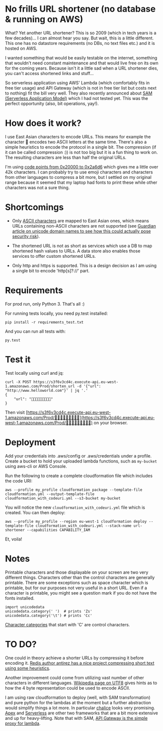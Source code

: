 No frills URL shortener (no database & running on AWS)
======================================================

What? Yet another URL shortener? This is so 2009 (which in tech years is a few decades)... I can almost hear you say. But wait, this is a little different. This one has no datastore requirements (no DBs, no text files etc.) and it is hosted on AWS.

I wanted something that would be easily testable on the internet, something that wouldn't need constant maintenance and that would live free on its own for the coming years. Because isn't it a little sad when a URL shortener dies, you can't access shortened links and stuff...

So serverless application using AWS' Lambda (which comfortably fits in free tier usage) and API Gateway (which is not in free tier list but costs next to nothing) fit the bill very well. They also recently announced about [SAM (Serverless Application Model)](https://aws.amazon.com/blogs/compute/introducing-simplified-serverless-application-deplyoment-and-management/) which I had not tested yet. This was the perfect opportunity (also, bit operations, yay!).

How does it work?
=================

I use East Asian characters to encode URLs. This means for example the character 𪛖 encodes two ASCII letters at the same time. There's also a simple heuristics to encode the protocol in a single bit. The compression (if it can be called compression :)) is not too big but it is a fun thing to work on. The resulting characters are less than half the original URLs.

I'm using [code points from 0x20000 to 0x2a6d6](https://en.wikipedia.org/wiki/CJK_Unified_Ideographs#CJK_Unified_Ideographs_Extension_F) which gives me a little over 42k characters. I can probably try to use emoji characters and characters from other languages to compress a bit more, but I settled on my original range because it seemed that my laptop had fonts to print these while other characters was not a sure thing.

Shortcomings
============

* Only [ASCII characters](https://en.wikipedia.org/wiki/ASCII#Printable_characters) are mapped to East Asian ones, which means URLs containing non-ASCII characters are not supported (see [Guardian article on unicode domain names to see how this could actually pose security risk](https://www.theguardian.com/technology/2017/apr/19/phishing-url-trick-hackers)).

* The shortened URL is not as short as services which use a DB to map shortened hash values to URLs. A data store also enables those services to offer custom shortened URLs.

* Only http and https is supported. This is a design decision as I am using a single bit to encode 'http[s]?://' part.

Requirements
============

For prod run, only Python 3. That's all :)

For running tests locally, you need py.test installed:

    pip install -r requirements_test.txt

And you can run all tests with:
    
    py.test

Test it
======

Test locally using curl and jq:

    curl -X POST https://s3f6v3cd4c.execute-api.eu-west-1.amazonaws.com/Prod/shorten_url -d '{"url": "http://www.helloworld.com"}' | jq '.'
    {
        "url": "𣯷𣮮𣑥𣙬𣟷𣟲𣙤𡝣𣟭"
    }

Then visit [https://s3f6v3cd4c.execute-api.eu-west-1.amazonaws.com/Prod/𣯷𣮮𣑥𣙬𣟷𣟲𣙤𡝣𣟭](https://s3f6v3cd4c.execute-api.eu-west-1.amazonaws.com/Prod/𣯷𣮮𣑥𣙬𣟷𣟲𣙤𡝣𣟭) on your browser.

Deployment
==========

Add your credentials into .aws/config or .aws/credentials under a profile. Create a bucket to hold your uploaded lambda functions, such as `my-bucket` using aws-cli or AWS Console.

Run the following to create a complete cloudformation file which includes the code URI:

    aws --profile my_profile cloudformation package --template-file cloudformation.yml --output-template-file cloudformation_with_codeuri.yml --s3-bucket my-bucket

You will notice the new `cloudformation_with_codeuri.yml` file which is created. You can then deploy:

    aws --profile my_profile --region eu-west-1 cloudformation deploy --template-file cloudformation_with_codeuri.yml --stack-name url-shortener --capabilities CAPABILITY_IAM

Et, voila!

Notes
=====

Printable characters and those displayable on your screen are two very different things. Characters other than the control characters are generally printable. There are some exceptions such as space character which is printable, but for our purposes not very useful in a short URL. Even if a character is printable, you might see a question mark if you do not have the fonts installed. 

    import unicodedata
    unicodedata.category(' ')  # prints 'Zs'
    unicodedata.category('\t') # prints 'Cc'

[Character categories](https://en.wikipedia.org/wiki/Unicode_character_property#General_Category) that start with 'C' are control characters.

TO DO?
======

One could in theory achieve a shorter URLs by compressing it before encoding it. [Redis author antirez has a nice project compressing short text using some heuristics](https://github.com/antirez/smaz).

Another improvement could come from utilizing vast number of other characters in different languages. [Wikipedia page on UTF8](https://en.wikipedia.org/wiki/UTF-8#Description) gives hints as to how the 4 byte representation could be used to encode ASCII.

I am using raw cloudformation to deploy (well, with SAM transformation) and pure python for the lambdas at the moment but a further abstraction would simplify things a lot more. In particular [chalice](http://chalice.readthedocs.io/en/latest/) looks very promising. [Apex](http://apex.run/) and [Serverless](https://serverless.com/) are other two frameworks that are a bit more extensive and up for heavy-lifting. Note that with SAM, [API Gateway is the simple proxy for lambda](http://docs.aws.amazon.com/apigateway/latest/developerguide/api-gateway-set-up-simple-proxy.html#api-gateway-simple-proxy-for-lambda-input-format).
